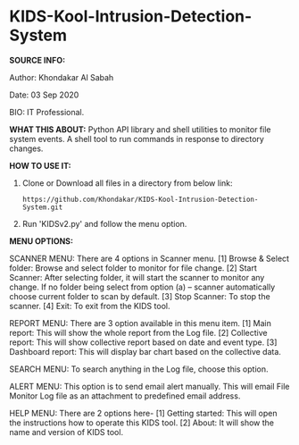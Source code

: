 # KIDS-Kool-Intrusion-Detection-System

**SOURCE INFO:**

Author: Khondakar Al Sabah

Date: 03 Sep 2020

BIO: IT Professional.

**WHAT THIS ABOUT:**
Python API library and shell utilities to monitor file system events.
A shell tool to run commands in response to directory changes.

**HOW TO USE IT:**
1. Clone or Download all files in a directory from below link:

   ```https://github.com/Khondakar/KIDS-Kool-Intrusion-Detection-System.git```
   
2. Run 'KIDSv2.py' and follow the menu option.

**MENU OPTIONS:**

SCANNER MENU:
There are 4 options in Scanner menu.
[1] Browse & Select folder: Browse and select folder to monitor for file change.
[2] Start Scanner: After selecting folder, it will start the scanner to monitor any change.
    If no folder being select from option (a) – scanner automatically choose current folder to scan by default.
[3] Stop Scanner: To stop the scanner.
[4] Exit: To exit from the KIDS tool.
 
REPORT MENU:
There are 3 option available in this menu item.
[1] Main report: This will show the whole report from the Log file.
[2] Collective report: This will show collective report based on date and event type.
[3] Dashboard report: This will display bar chart based on the collective data.

SEARCH MENU:
To search anything in the Log file, choose this option.
 
ALERT MENU:
This option is to send email alert manually. This will email File Monitor Log file as an attachment to predefined email address.
 
HELP MENU:
There are 2 options here-
[1] Getting started: This will open the instructions how to operate this KIDS tool.
[2] About: It will show the name and version of KIDS tool.
